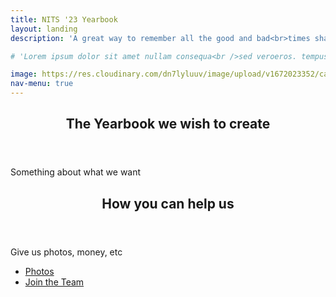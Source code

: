 ```yaml
---
title: NITS '23 Yearbook
layout: landing
description: 'A great way to remember all the good and bad<br>times shared together in Silchar.'

# 'Lorem ipsum dolor sit amet nullam consequa<br />sed veroeros. tempus adipiscing nulla.'

image: https://res.cloudinary.com/dn7lyluuv/image/upload/v1672023352/campus1_hjys3f.jpg
nav-menu: true
---
```


<!-- Main -->
<div id="main">

<!-- One -->
<section id="one">
	<div class="inner">
		<header class="major">
			<h2>The Yearbook we wish to create</h2>
		</header>
		<p>Something about what we want </p>
	</div>
</section>

<!-- One -->
<section id="two">
	<div class="inner">
		<header class="major">
			<h2>How you can help us</h2>
		</header>
		<p>Give us photos, money, etc</p>
		<ul class="actions vertical">
			<li><a href="#" class="button special">Photos</a></li>
			<li><a href="#" class="button">Join the Team</a></li>
		</ul>
	</div>
</section>

</div>


